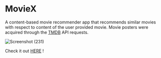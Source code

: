 # MovieX
A content-based movie recommender app that recommends similar movies with respect to content of the user provided movie.
Movie posters were acquired through the [TMDB](https://www.themoviedb.org) API requests.



![Screenshot (231)](https://user-images.githubusercontent.com/77446629/176035858-e9d6f97c-e6dc-4eb3-830e-f6925a625880.png)


Check it out [HERE](https://movie-recommenderz.herokuapp.com/) !
